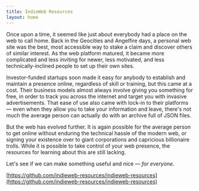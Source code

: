 ```yaml
---
title: IndieWeb Resources
layout: home
---
```


Once upon a time, it seemed like just about everybody had a place on the web to call home. Back in the Geocities and Angelfire days, a personal web site was the best, most accessible way to stake a claim and discover others of similar interest. As the web platform matured, it became more complicated and less inviting for newer, less motivated, and less technically-inclined people to set up their own sites.

Investor-funded startups soon made it easy for anybody to establish and maintain a presence online, regardless of skill or training, but this came at a cost. Their business models almost always involve giving you something for free, in order to track you across the internet and target you with invasive advertisements. That ease of use also came with lock-in to their platforms — even when they allow you to take your information and leave, there's not much the average person can actually do with an archive full of JSON files. 

But the web has evolved further. It is again possible for the average person to get online without enduring the technical hassle of the modern web, or signing your existence over to giant corporations and capricious billionaire trolls. While it is possible to take control of your web presence, the resources for learning about this are still lacking.

Let's see if we can make something useful and nice — *for everyone*.

[https://github.com/indieweb-resources/indieweb-resources](https://github.com/indieweb-resources/indieweb-resources)